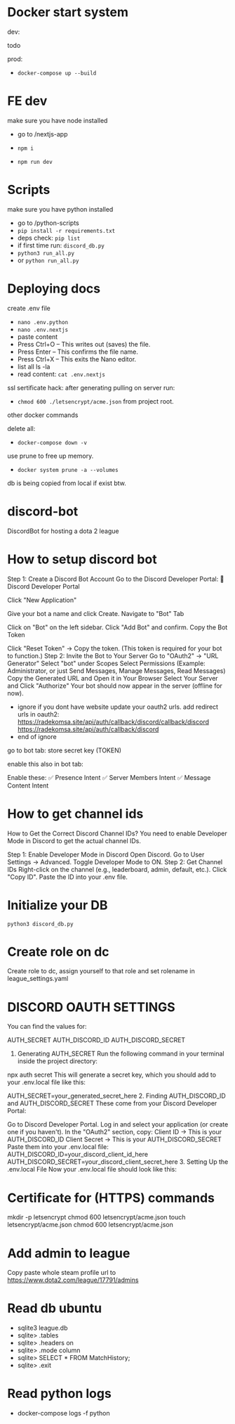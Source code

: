 # Docker start system

dev:

todo

prod:

- `docker-compose up --build`

# FE dev

make sure you have node installed

- go to /nextjs-app

- `npm i`
- `npm run dev`

# Scripts

make sure you have python installed

- go to /python-scripts
- `pip install -r requirements.txt`
- deps check: `pip list`
- if first time run: `discord_db.py`
- `python3 run_all.py`
- or `python run_all.py`

# Deploying docs

create .env file

- `nano .env.python`
- `nano .env.nextjs`
- paste content
- Press Ctrl+O – This writes out (saves) the file.
- Press Enter – This confirms the file name.
- Press Ctrl+X – This exits the Nano editor.
- list all ls -la
- read content: `cat .env.nextjs`

ssl sertificate hack:
after generating pulling on server run:

- `chmod 600 ./letsencrypt/acme.json`
  from project root.

other docker commands

delete all:

- `docker-compose down -v`

use prune to free up memory.

- `docker system prune -a --volumes`

db is being copied from local if exist btw.

# discord-bot

DiscordBot for hosting a dota 2 league

# How to setup discord bot

Step 1: Create a Discord Bot Account
Go to the Discord Developer Portal:
🔗 Discord Developer Portal

Click "New Application"

Give your bot a name and click Create.
Navigate to "Bot" Tab

Click on "Bot" on the left sidebar.
Click "Add Bot" and confirm.
Copy the Bot Token

Click "Reset Token" → Copy the token.
(This token is required for your bot to function.)
Step 2: Invite the Bot to Your Server
Go to "OAuth2" → "URL Generator"
Select "bot" under Scopes
Select Permissions (Example: Administrator, or just Send Messages, Manage Messages, Read Messages)
Copy the Generated URL and Open it in Your Browser
Select Your Server and Click "Authorize"
Your bot should now appear in the server (offline for now).

- ignore if you dont have website
  update your oauth2 urls.
  add redirect urls in oauth2:
  https://radekomsa.site/api/auth/callback/discord/callback/discord
  https://radekomsa.site/api/auth/callback/discord
- end of ignore

go to bot tab:
store secret key (TOKEN)

enable this also in bot tab:

Enable these: ✅ Presence Intent
✅ Server Members Intent
✅ Message Content Intent

# How to get channel ids

How to Get the Correct Discord Channel IDs?
You need to enable Developer Mode in Discord to get the actual channel IDs.

Step 1: Enable Developer Mode in Discord
Open Discord.
Go to User Settings → Advanced.
Toggle Developer Mode to ON.
Step 2: Get Channel IDs
Right-click on the channel (e.g., leaderboard, admin, default, etc.).
Click "Copy ID".
Paste the ID into your .env file.

# Initialize your DB

`python3 discord_db.py`

# Create role on dc

Create role to dc, assign yourself to that role and set rolename in league_settings.yaml

# DISCORD OAUTH SETTINGS

You can find the values for:

AUTH_SECRET
AUTH_DISCORD_ID
AUTH_DISCORD_SECRET

1. Generating AUTH_SECRET
   Run the following command in your terminal inside the project directory:

npx auth secret
This will generate a secret key, which you should add to your .env.local file like this:

AUTH_SECRET=your_generated_secret_here 2. Finding AUTH_DISCORD_ID and AUTH_DISCORD_SECRET
These come from your Discord Developer Portal:

Go to Discord Developer Portal.
Log in and select your application (or create one if you haven't).
In the "OAuth2" section, copy:
Client ID → This is your AUTH_DISCORD_ID
Client Secret → This is your AUTH_DISCORD_SECRET
Paste them into your .env.local file:
AUTH_DISCORD_ID=your_discord_client_id_here
AUTH_DISCORD_SECRET=your_discord_client_secret_here 3. Setting Up the .env.local File
Now your .env.local file should look like this:

# Certificate for (HTTPS) commands

mkdir -p letsencrypt
chmod 600 letsencrypt/acme.json
touch letsencrypt/acme.json
chmod 600 letsencrypt/acme.json

# Add admin to league

Copy paste whole steam profile url to https://www.dota2.com/league/17791/admins

# Read db ubuntu

- sqlite3 league.db
- sqlite> .tables
- sqlite> .headers on
- sqlite> .mode column
- sqlite> SELECT \* FROM MatchHistory;
- sqlite> .exit

# Read python logs

- docker-compose logs -f python
